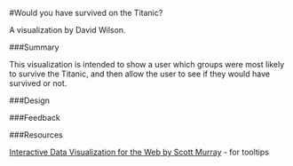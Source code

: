 #Would you have survived on the Titanic? 

A visualization by David Wilson. 

###Summary

This visualization is intended to show a user which groups were most likely to survive the Titanic, and then allow the user to see if they would have survived or not. 


###Design


###Feedback


###Resources

[Interactive Data Visualization for the Web by Scott Murray](http://chimera.labs.oreilly.com/books/1230000000345) - for tooltips